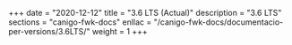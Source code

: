 +++
date        = "2020-12-12"
title       = "3.6 LTS (Actual)"
description = "3.6 LTS"
sections    = "canigo-fwk-docs"
enllac		= "/canigo-fwk-docs/documentacio-per-versions/3.6LTS/"
weight		= 1
+++
